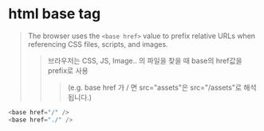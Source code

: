 # html base tag

> The browser uses the `<base href>` value to prefix relative URLs when referencing CSS files, scripts, and images.
>
> > 브라우저는 CSS, JS, Image.. 의 파일을 찾을 때 base의 href값을 prefix로 사용
> >
> > > (e.g. base href 가 / 면 src="assets"은 src="/assets"로 해석됩니다.)

```js
<base href="/" />
<base href="./" />
```
